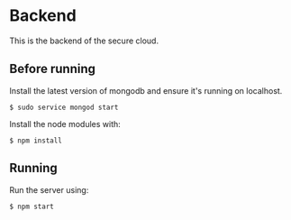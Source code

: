 # Backend

This is the backend of the secure cloud.

## Before running

Install the latest version of mongodb and ensure it's running on localhost.

```
$ sudo service mongod start
```

Install the node modules with:

```
$ npm install
```

## Running

Run the server using:

```
$ npm start
```